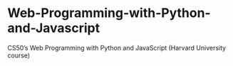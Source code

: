 # Web-Programming-with-Python-and-Javascript
CS50’s Web Programming with Python and JavaScript (Harvard University course)
